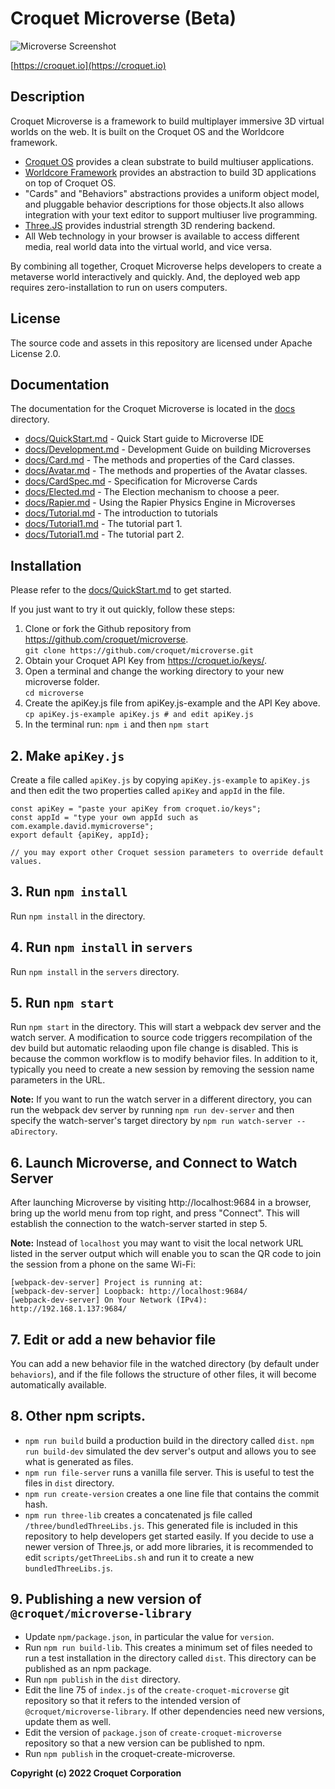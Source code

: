 # Croquet Microverse (Beta)

![Microverse Screenshot](https://croquet.io/images/microversess.png)

[https://croquet.io](https://croquet.io)

## Description

Croquet Microverse is a framework to build multiplayer immersive 3D virtual worlds on the web. It is built on the Croquet OS and the Worldcore framework.

* [Croquet OS](https://croquet.io/docs/croquet) provides a clean substrate to build multiuser applications.
* [Worldcore Framework](https://croquet.io/docs/worldcore) provides an abstraction to build 3D applications on top of Croquet OS.
* "Cards" and "Behaviors" abstractions provides a uniform object model, and pluggable behavior descriptions for those objects.It also allows integration with your text editor to support multiuser live programming.
* [Three.JS](https://threejs.org) provides industrial strength 3D rendering backend.
* All Web technology in your browser is available to access different media, real world data into the virtual world, and vice versa.

By combining all together, Croquet Microverse helps developers to create a metaverse world interactively and quickly. And, the deployed web app requires zero-installation to run on users computers.

## License

The source code and assets in this repository are licensed under Apache License 2.0.

## Documentation

The documentation for the Croquet Microverse is located in the [docs](meta/docs) directory.

* [docs/QuickStart.md](meta/docs/QuickStart.md) - Quick Start guide to Microverse IDE
* [docs/Development.md](meta/docs/Development.md) - Development Guide on building Microverses
* [docs/Card.md](meta/docs/Card.md) - The methods and properties of the Card classes.
* [docs/Avatar.md](meta/docs/Avatar.md) - The methods and properties of the Avatar classes.
* [docs/CardSpec.md](meta/docs/CardSpec.md) - Specification for Microverse Cards
* [docs/Elected.md](meta/docs/Elected.md) - The Election mechanism to choose a peer.
* [docs/Rapier.md](meta/docs/Rapier.md) - Using the Rapier Physics Engine in Microverses
* [docs/Tutorial.md](meta/docs/Tutorial.md) - The introduction to tutorials
* [docs/Tutorial1.md](meta/docs/Tutorial1.md) - The tutorial part 1.
* [docs/Tutorial1.md](./docs/Tutorial2.md) - The tutorial part 2.

## Installation
Please refer to the [docs/QuickStart.md](meta/docs/QuickStart.md) to get started.

If you just want to try it out quickly, follow these steps:

1. Clone or fork the Github repository from <https://github.com/croquet/microverse>.
   <br>`git clone https://github.com/croquet/microverse.git`
2. Obtain your Croquet API Key from <https://croquet.io/keys/>.
3. Open a terminal and change the working directory to your new microverse folder.
   <br>`cd microverse`
4. Create the apiKey.js file from apiKey.js-example and the API Key above.
   <br>`cp apiKey.js-example apiKey.js # and edit apiKey.js`
5. In the terminal run:
   `npm i`
and then
   `npm start`


## 2. Make `apiKey.js`
Create a file called `apiKey.js` by copying `apiKey.js-example` to `apiKey.js` and then edit the two properties called `apiKey` and `appId` in the file.

```
const apiKey = "paste your apiKey from croquet.io/keys";
const appId = "type your own appId such as com.example.david.mymicroverse";
export default {apiKey, appId};

// you may export other Croquet session parameters to override default values.
```

## 3. Run `npm install`
Run `npm install` in the directory.

## 4. Run `npm install` in `servers`

Run `npm install` in the `servers` directory.

## 5. Run `npm start`
Run `npm start` in the directory. This will start a webpack dev server and the watch server. A modification to source code triggers recompilation of the dev build but automatic relaoding upon file change is disabled. This is because the common workflow is to modify behavior files. In addition to it, typically you need to create a new session by removing the session name parameters in the URL.

**Note:** If you want to run the watch server in a different directory, you can run the webpack dev server by running `npm run dev-server` and then specify the watch-server's target directory by `npm run watch-server -- aDirectory`.

## 6. Launch Microverse, and Connect to Watch Server
After launching Microverse by visiting http://localhost:9684 in a browser, bring up the world menu from top right, and press "Connect". This will establish the connection to the watch-server started in step 5.

**Note:** Instead of `localhost` you may want to visit the local network URL listed in the server output which will enable you to scan the QR code to join the session from a phone on the same Wi-Fi:

    [webpack-dev-server] Project is running at:
    [webpack-dev-server] Loopback: http://localhost:9684/
    [webpack-dev-server] On Your Network (IPv4): http://192.168.1.137:9684/

## 7. Edit or add a new behavior file
You can add a new behavior file in the watched directory (by default under `behaviors`), and if the file follows the structure of other files, it will become automatically available.

## 8. Other npm scripts.
- `npm run build` build a production build in the directory called `dist`.
`npm run build-dev` simulated the dev server's output and allows you to see what is generated as files.
- `npm run file-server` runs a vanilla file server. This is useful to test the files in `dist` directory.
- `npm run create-version` creates a one line file that contains the commit hash.
- `npm run three-lib` creates a concatenated js file called `/three/bundledThreeLibs.js`. This generated file is included in this repository to help developers get started easily. If you decide to use a newer version of Three.js, or add more libraries, it is recommended to edit `scripts/getThreeLibs.sh` and run it to create a new `bundledThreeLibs.js`.

## 9. Publishing a new version of `@croquet/microverse-library`
- Update `npm/package.json`, in particular the value for `version`.
- Run `npm run build-lib`. This creates a minimum set of files needed to run a test installation in the directory called `dist`. This directory can be published as an npm package.
- Run `npm publish` in the `dist` directory.
- Edit the line 75 of `index.js` of the `create-croquet-microverse` git repository so that it refers to the intended version of `@croquet/microverse-library`. If other dependencies need new versions, update them as well.
- Edit the version of `package.json` of `create-croquet-microverse` repository so that a new version can be published to npm.
- Run `npm publish` in the croquet-create-microverse.

**Copyright (c) 2022 Croquet Corporation**
